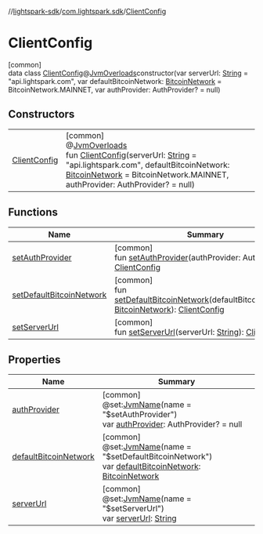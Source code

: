 //[lightspark-sdk](../../../index.md)/[com.lightspark.sdk](../index.md)/[ClientConfig](index.md)

# ClientConfig

[common]\
data class [ClientConfig](index.md)@[JvmOverloads](https://kotlinlang.org/api/latest/jvm/stdlib/kotlin.jvm/-jvm-overloads/index.html)constructor(var serverUrl: [String](https://kotlinlang.org/api/latest/jvm/stdlib/kotlin/-string/index.html) = &quot;api.lightspark.com&quot;, var defaultBitcoinNetwork: [BitcoinNetwork](../../com.lightspark.sdk.model/-bitcoin-network/index.md) = BitcoinNetwork.MAINNET, var authProvider: AuthProvider? = null)

## Constructors

| | |
|---|---|
| [ClientConfig](-client-config.md) | [common]<br>@[JvmOverloads](https://kotlinlang.org/api/latest/jvm/stdlib/kotlin.jvm/-jvm-overloads/index.html)<br>fun [ClientConfig](-client-config.md)(serverUrl: [String](https://kotlinlang.org/api/latest/jvm/stdlib/kotlin/-string/index.html) = &quot;api.lightspark.com&quot;, defaultBitcoinNetwork: [BitcoinNetwork](../../com.lightspark.sdk.model/-bitcoin-network/index.md) = BitcoinNetwork.MAINNET, authProvider: AuthProvider? = null) |

## Functions

| Name | Summary |
|---|---|
| [setAuthProvider](set-auth-provider.md) | [common]<br>fun [setAuthProvider](set-auth-provider.md)(authProvider: AuthProvider): [ClientConfig](index.md) |
| [setDefaultBitcoinNetwork](set-default-bitcoin-network.md) | [common]<br>fun [setDefaultBitcoinNetwork](set-default-bitcoin-network.md)(defaultBitcoinNetwork: [BitcoinNetwork](../../com.lightspark.sdk.model/-bitcoin-network/index.md)): [ClientConfig](index.md) |
| [setServerUrl](set-server-url.md) | [common]<br>fun [setServerUrl](set-server-url.md)(serverUrl: [String](https://kotlinlang.org/api/latest/jvm/stdlib/kotlin/-string/index.html)): [ClientConfig](index.md) |

## Properties

| Name | Summary |
|---|---|
| [authProvider](auth-provider.md) | [common]<br>@set:[JvmName](https://kotlinlang.org/api/latest/jvm/stdlib/kotlin.jvm/-jvm-name/index.html)(name = &quot;$setAuthProvider&quot;)<br>var [authProvider](auth-provider.md): AuthProvider? = null |
| [defaultBitcoinNetwork](default-bitcoin-network.md) | [common]<br>@set:[JvmName](https://kotlinlang.org/api/latest/jvm/stdlib/kotlin.jvm/-jvm-name/index.html)(name = &quot;$setDefaultBitcoinNetwork&quot;)<br>var [defaultBitcoinNetwork](default-bitcoin-network.md): [BitcoinNetwork](../../com.lightspark.sdk.model/-bitcoin-network/index.md) |
| [serverUrl](server-url.md) | [common]<br>@set:[JvmName](https://kotlinlang.org/api/latest/jvm/stdlib/kotlin.jvm/-jvm-name/index.html)(name = &quot;$setServerUrl&quot;)<br>var [serverUrl](server-url.md): [String](https://kotlinlang.org/api/latest/jvm/stdlib/kotlin/-string/index.html) |
